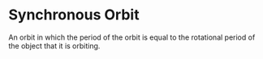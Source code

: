 # Synchronous Orbit
An orbit in which the period of the orbit is equal to the rotational period of the object that it is orbiting.
